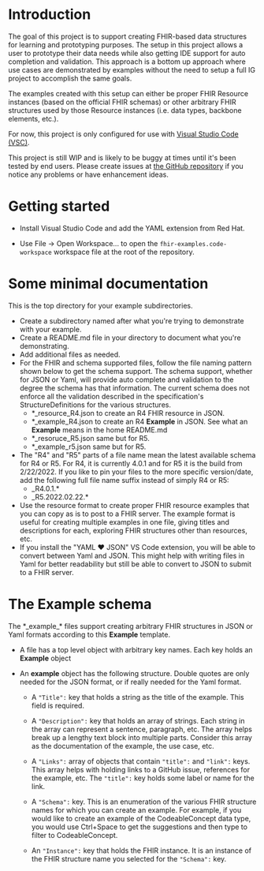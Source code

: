 # Introduction

The goal of this project is to support creating FHIR-based data structures for learning and prototyping purposes. The setup in this project allows a user to prototype their data needs while also getting IDE support for auto completion and validation. This approach is a bottom up approach where use cases are demonstrated by examples without the need to setup a full IG project to accomplish the same goals.

The examples created with this setup can either be proper FHIR Resource instances (based on the official FHIR schemas) or other arbitrary FHIR structures used by those Resource instances (i.e. data types, backbone elements, etc.). 

For now, this project is only configured for use with [Visual Studio Code (VSC)](https://code.visualstudio.com/).

This project is still WIP and is likely to be buggy at times until it's been tested by end users. Please create issues at [the GitHub repository](https://github.com/ShahimEssaid/fhirware.fhir-examples) if you notice any problems or have enhancement ideas.

# Getting started

* Install Visual Studio Code and add the YAML extension from Red Hat.

* Use File -> Open Workspace... to open the `fhir-examples.code-workspace` workspace file at the root of the repository.

# Some minimal documentation

This is the top directory for your example subdirectories. 

* Create a subdirectory named after what you're trying to demonstrate with your example.
* Create a README.md file in your directory to document what you're demonstrating.
* Add additional files as needed.
* For the FHIR and schema supported files, follow the file naming pattern shown below to get the schema support. The schema support, whether for JSON or Yaml, will provide auto complete and validation to the degree the schema has that information. The current schema does not enforce all the validation described in the specification's StructureDefinitions for the various structures. 
    * *_resource_R4.json to create an R4 FHIR resource in JSON.
    * *_example_R4.json to create an R4 **Example** in JSON.  See what an **Example** means in the home README.md
    * *_resoruce_R5.json same but for R5.
    * *_example_r5.json same but for R5.
* The "R4" and "R5" parts of a file name mean the latest available schema for R4 or R5.  For R4, it is currently 4.0.1 and for R5 it is the build from 2/22/2022.  If you like to pin your files to the more specific version/date, add the following full file name suffix instead of simply R4 or R5:
    * _R4.0.1.*
    * _R5.2022.02.22.*
* Use the resource format to create proper FHIR resource examples that you can copy as is to post to a FHIR server.  The example format is useful for creating multiple examples in one file, giving titles and descriptions for each, exploring FHIR structures other than resources, etc.
* If you install the "YAML ❤️ JSON" VS Code extension, you will be able to convert between Yaml and JSON. This might help with writing files in Yaml for better readability but still be able to convert to JSON to submit to a FHIR server.


# The **Example** schema

The \*\_example_\* files support creating arbitrary FHIR structures in JSON or Yaml formats according to this **Example** template.

* A file has a top level object with arbitrary key names. Each key holds an **Example** object

* An **example** object has the following structure. Double quotes are only needed for the JSON format, or if really needed for the Yaml format.

    * A `"Title":` key that holds a string as the title of the example. This field is required.

    * A `"Description":` key that holds an array of strings. Each string in the array can represent a sentence, paragraph, etc.  The array helps break up a lengthy text block into multiple parts. Consider this array as the documentation of the example, the use case, etc.

    * A `"Links":` array of objects that contain `"title":` and `"link":` keys. This array helps with holding links to a GitHub issue, references for the example, etc.  The `"title":` key holds some label or name for the link.

    * A `"Schema":` key. This is an enumeration of the various FHIR structure names for which you can create an example. For example, if you would like to create an example of the CodeableConcept data type, you would use Ctrl+Space to get the suggestions and then type to filter to CodeableConcept.

    * An `"Instance":` key that holds the FHIR instance. It is an instance of the FHIR structure name you selected for the `"Schema":` key.
